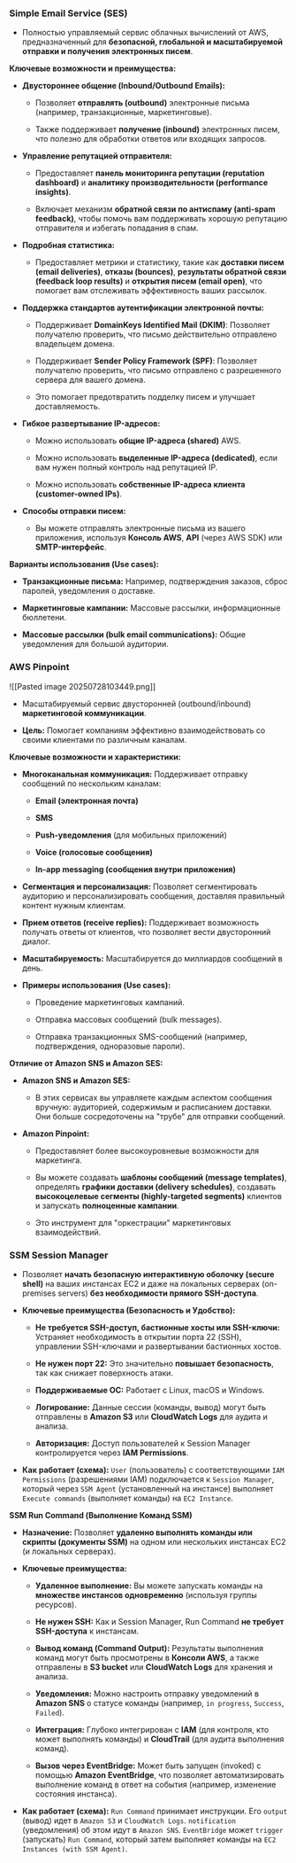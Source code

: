 
### **Simple Email Service (SES)**

- Полностью управляемый сервис облачных вычислений от AWS, предназначенный для **безопасной, глобальной и масштабируемой отправки и получения электронных писем**.
    

**Ключевые возможности и преимущества:**

- **Двустороннее общение (Inbound/Outbound Emails):**
    
    - Позволяет **отправлять (outbound)** электронные письма (например, транзакционные, маркетинговые).
        
    - Также поддерживает **получение (inbound)** электронных писем, что полезно для обработки ответов или входящих запросов.
        
- **Управление репутацией отправителя:**
    
    - Предоставляет **панель мониторинга репутации (reputation dashboard)** и **аналитику производительности (performance insights)**.
        
    - Включает механизм **обратной связи по антиспаму (anti-spam feedback)**, чтобы помочь вам поддерживать хорошую репутацию отправителя и избегать попадания в спам.
        
- **Подробная статистика:**
    
    - Предоставляет метрики и статистику, такие как **доставки писем (email deliveries)**, **отказы (bounces)**, **результаты обратной связи (feedback loop results)** и **открытия писем (email open)**, что помогает вам отслеживать эффективность ваших рассылок.
        
- **Поддержка стандартов аутентификации электронной почты:**
    
    - Поддерживает **DomainKeys Identified Mail (DKIM)**: Позволяет получателю проверить, что письмо действительно отправлено владельцем домена.
        
    - Поддерживает **Sender Policy Framework (SPF)**: Позволяет получателю проверить, что письмо отправлено с разрешенного сервера для вашего домена.
        
    - Это помогает предотвратить подделку писем и улучшает доставляемость.
        
- **Гибкое развертывание IP-адресов:**
    
    - Можно использовать **общие IP-адреса (shared)** AWS.
        
    - Можно использовать **выделенные IP-адреса (dedicated)**, если вам нужен полный контроль над репутацией IP.
        
    - Можно использовать **собственные IP-адреса клиента (customer-owned IPs)**.
        
- **Способы отправки писем:**
    
    - Вы можете отправлять электронные письма из вашего приложения, используя **Консоль AWS**, **API** (через AWS SDK) или **SMTP-интерфейс**.
        

**Варианты использования (Use cases):**

- **Транзакционные письма:** Например, подтверждения заказов, сброс паролей, уведомления о доставке.
    
- **Маркетинговые кампании:** Массовые рассылки, информационные бюллетени.
    
- **Массовые рассылки (bulk email communications):** Общие уведомления для большой аудитории.


### **AWS Pinpoint**

![[Pasted image 20250728103449.png]]

- Масштабируемый сервис двусторонней (outbound/inbound) **маркетинговой коммуникации**.
    
- **Цель:** Помогает компаниям эффективно взаимодействовать со своими клиентами по различным каналам.
    

**Ключевые возможности и характеристики:**

- **Многоканальная коммуникация:** Поддерживает отправку сообщений по нескольким каналам:
    
    - **Email (электронная почта)**
        
    - **SMS**
        
    - **Push-уведомления** (для мобильных приложений)
        
    - **Voice (голосовые сообщения)**
        
    - **In-app messaging (сообщения внутри приложения)**
        
- **Сегментация и персонализация:** Позволяет сегментировать аудиторию и персонализировать сообщения, доставляя правильный контент нужным клиентам.
    
- **Прием ответов (receive replies):** Поддерживает возможность получать ответы от клиентов, что позволяет вести двусторонний диалог.
    
- **Масштабируемость:** Масштабируется до миллиардов сообщений в день.
    
- **Примеры использования (Use cases):**
    
    - Проведение маркетинговых кампаний.
        
    - Отправка массовых сообщений (bulk messages).
        
    - Отправка транзакционных SMS-сообщений (например, подтверждения, одноразовые пароли).
        

**Отличие от Amazon SNS и Amazon SES:**

- **Amazon SNS и Amazon SES:**
    
    - В этих сервисах вы управляете каждым аспектом сообщения вручную: аудиторией, содержимым и расписанием доставки. Они больше сосредоточены на "трубе" для отправки сообщений.
        
- **Amazon Pinpoint:**
    
    - Предоставляет более высокоуровневые возможности для маркетинга.
        
    - Вы можете создавать **шаблоны сообщений (message templates)**, определять **графики доставки (delivery schedules)**, создавать **высокоцелевые сегменты (highly-targeted segments)** клиентов и запускать **полноценные кампании**.
        
    - Это инструмент для "оркестрации" маркетинговых взаимодействий.
        

### **SSM Session Manager**

- Позволяет **начать безопасную интерактивную оболочку (secure shell)** на ваших инстансах EC2 и даже на локальных серверах (on-premises servers) **без необходимости прямого SSH-доступа**.
    
- **Ключевые преимущества (Безопасность и Удобство):**
    
    - **Не требуется SSH-доступ, бастионные хосты или SSH-ключи:** Устраняет необходимость в открытии порта 22 (SSH), управлении SSH-ключами и развертывании бастионных хостов.
        
    - **Не нужен порт 22:** Это значительно **повышает безопасность**, так как снижает поверхность атаки.
        
    - **Поддерживаемые ОС:** Работает с Linux, macOS и Windows.
        
    - **Логирование:** Данные сессии (команды, вывод) могут быть отправлены в **Amazon S3** или **CloudWatch Logs** для аудита и анализа.
        
    - **Авторизация:** Доступ пользователей к Session Manager контролируется через **IAM Permissions**.
        
- **Как работает (схема):** `User` (пользователь) с соответствующими `IAM Permissions` (разрешениями IAM) подключается к `Session Manager`, который через `SSM Agent` (установленный на инстансе) выполняет `Execute commands` (выполняет команды) на `EC2 Instance`.
    

**SSM Run Command (Выполнение Команд SSM)**

- **Назначение:** Позволяет **удаленно выполнять команды или скрипты (документы SSM)** на одном или нескольких инстансах EC2 (и локальных серверах).
    
- **Ключевые преимущества:**
    
    - **Удаленное выполнение:** Вы можете запускать команды на **множестве инстансов одновременно** (используя группы ресурсов).
        
    - **Не нужен SSH:** Как и Session Manager, Run Command **не требует SSH-доступа** к инстансам.
        
    - **Вывод команд (Command Output):** Результаты выполнения команд могут быть просмотрены в **Консоли AWS**, а также отправлены в **S3 bucket** или **CloudWatch Logs** для хранения и анализа.
        
    - **Уведомления:** Можно настроить отправку уведомлений в **Amazon SNS** о статусе команды (например, `in progress`, `Success`, `Failed`).
        
    - **Интеграция:** Глубоко интегрирован с **IAM** (для контроля, кто может выполнять команды) и **CloudTrail** (для аудита выполнения команд).
        
    - **Вызов через EventBridge:** Может быть запущен (invoked) с помощью **Amazon EventBridge**, что позволяет автоматизировать выполнение команд в ответ на события (например, изменение состояния инстанса).
        
- **Как работает (схема):** `Run Command` принимает инструкции. Его `output` (вывод) идет в `Amazon S3` и `CloudWatch Logs`. `notification` (уведомления) об этом идут в `Amazon SNS`. `EventBridge` может `trigger` (запускать) `Run Command`, который затем выполняет команды на `EC2 Instances (with SSM Agent)`.